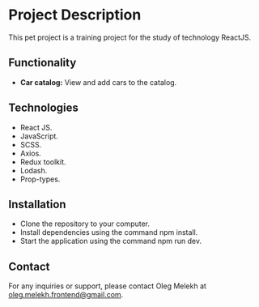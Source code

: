 # Project Description

This pet project is a training project for the study of technology ReactJS.

## Functionality

- **Car catalog:** View and add cars to the catalog.

## Technologies

- React JS.
- JavaScript.
- SCSS.
- Axios.
- Redux toolkit.
- Lodash.
- Prop-types.

## Installation

- Clone the repository to your computer.
- Install dependencies using the command npm install.
- Start the application using the command npm run dev.

## Contact

For any inquiries or support, please contact Oleg Melekh at oleg.melekh.frontend@gmail.com.

